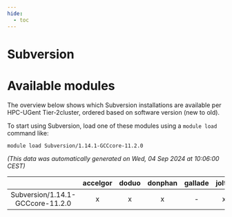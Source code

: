 ```yaml
---
hide:
  - toc
---
```


Subversion
==========

# Available modules


The overview below shows which Subversion installations are available per HPC-UGent Tier-2cluster, ordered based on software version (new to old).

To start using Subversion, load one of these modules using a `module load` command like:

```shell
module load Subversion/1.14.1-GCCcore-11.2.0
```

*(This data was automatically generated on Wed, 04 Sep 2024 at 10:06:00 CEST)*  

| |accelgor|doduo|donphan|gallade|joltik|shinx|skitty|
| :---: | :---: | :---: | :---: | :---: | :---: | :---: | :---: |
|Subversion/1.14.1-GCCcore-11.2.0|x|x|x|-|x|-|x|
